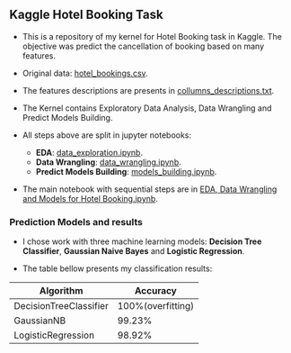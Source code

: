 
## Kaggle Hotel Booking Task

- This is a repository of my kernel for Hotel Booking task in Kaggle. The objective was predict the cancellation of booking based on many features.

- Original data: [hotel_bookings.csv](https://github.com/LeAmSa/Kaggle-Hotel-Booking/blob/master/data/hotel_bookings.csv "hotel_bookings.csv").

- The features descriptions are presents in [collumns_descriptions.txt](https://github.com/LeAmSa/Kaggle-Hotel-Booking/blob/master/collumns_descriptions.txt "collumns_descriptions.txt").

- The Kernel contains Exploratory Data Analysis, Data Wrangling and Predict Models Building.

- All steps above are split in jupyter notebooks: 

  - __EDA__: [data_exploration.ipynb](https://github.com/LeAmSa/Kaggle-Hotel-Booking/blob/master/notebooks/data_exploration.ipynb "data_exploration.ipynb").
  - __Data Wrangling__: [data_wrangling.ipynb](https://github.com/LeAmSa/Kaggle-Hotel-Booking/blob/master/notebooks/data_wrangling.ipynb "data_wrangling.ipynb").
  - __Predict Models Building__: [models_building.ipynb](https://github.com/LeAmSa/Kaggle-Hotel-Booking/blob/master/notebooks/models_building.ipynb "models_building.ipynb").

- The main notebook with sequential steps are in [EDA, Data Wrangling and Models for Hotel Booking.ipynb](https://github.com/LeAmSa/Kaggle-Hotel-Booking/blob/master/notebooks/EDA%2C%20Data%20Wrangling%20and%20Models%20for%20Hotel%20Booking.ipynb "EDA, Data Wrangling and Models for Hotel Booking.ipynb").

### Prediction Models and results
 - I chose work with three machine learning models: __Decision Tree Classifier__, __Gaussian Naive Bayes__ and __Logistic Regression__.

- The table bellow presents my classification results:

| Algorithm | Accuracy |
|--|--|
| DecisionTreeClassifier | 100%(overfitting) |
| GaussianNB | 99.23% |
| LogisticRegression | 98.92% |








